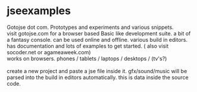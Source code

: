 # jseexamples
Gotojse dot com. Prototypes and experiments and various snippets.
<br>
visit gotojse.com for a browser based Basic like development suite. a bit of a fantasy console. can be used online and offline. various build in editors.
<br>
has documentation and lots of examples to get started. ( also visit socoder.net or agameaweek.com)
<br>
works on browsers. phones / tablets / laptops / desktops / (tv's?)
<br><br>
create a new project and paste a jse file inside it. gfx/sound/music will be parsed into the build in editors automatically. this is data inside the source code.
